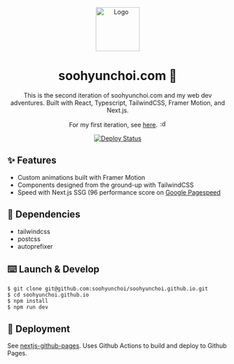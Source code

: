 <div align="center">
  <img alt="Logo" src="https://www.soohyunchoi.com/assets/images/logo.png" width="100" />
</div>
<h1 align="center">
  soohyunchoi.com 🌊
</h1>
<p align="center">
  This is the second iteration of soohyunchoi.com and my web dev adventures. Built with React, Typescript, TailwindCSS, Framer Motion, and Next.js.
</p>
<p align="center">
  For my first iteration, see <a href="https://github.com/soohyunchoi/soohyunchoi.github.io-1.0">here</a>. <img alt=":dogjam:" src="https://media.tenor.com/BpGpliwaBcMAAAAC/dogjam-dog.gif" width="16" />
</p>
<p align="center">
  <a href="https://github.com/soohyunchoi/soohyunchoi.github.io/actions/runs/6276570236" target="_blank">
    <img src="https://github.com/soohyunchoi/soohyunchoi.github.io/actions/workflows/deploy.yml/badge.svg?event=push" alt="Deploy Status" />
  </a>
</p>

## ✨ Features
- Custom animations built with Framer Motion
- Components designed from the ground-up with TailwindCSS
- Speed with Next.js SSG (96 performance score on [Google Pagespeed](https://pagespeed.web.dev/analysis/https-soohyunchoi-com/6c8e77c7vc?form_factor=desktop)

## 🔗 Dependencies
- tailwindcss
- postcss
- autoprefixer

## ⌨️ Launch & Develop 
```
$ git clone git@github.com:soohyunchoi/soohyunchoi.github.io.git
$ cd soohyunchoi.github.io
$ npm install
$ npm run dev
```

## 🚀 Deployment
See [nextjs-github-pages](https://github.com/gregrickaby/nextjs-github-pages). Uses Github Actions to build and deploy to Github Pages.
